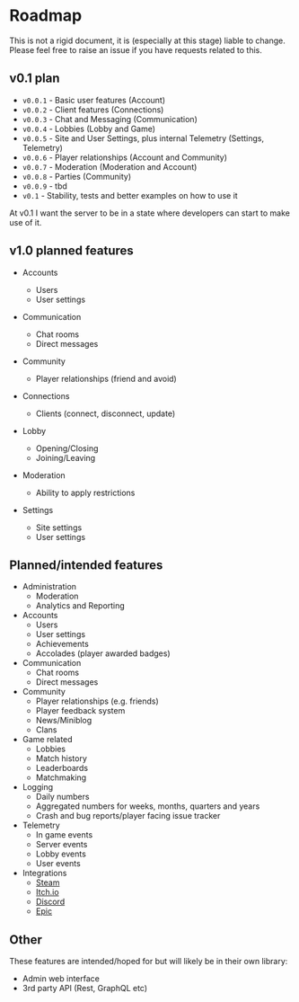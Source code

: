# Roadmap
This is not a rigid document, it is (especially at this stage) liable to change. Please feel free to raise an issue if you have requests related to this.

## v0.1 plan
* `v0.0.1` - Basic user features (Account)
* `v0.0.2` - Client features (Connections)
* `v0.0.3` - Chat and Messaging (Communication)
* `v0.0.4` - Lobbies (Lobby and Game)
* `v0.0.5` - Site and User Settings, plus internal Telemetry (Settings, Telemetry)
* `v0.0.6` - Player relationships (Account and Community)
* `v0.0.7` - Moderation (Moderation and Account)
* `v0.0.8` - Parties (Community)
* `v0.0.9` - tbd
* `v0.1` - Stability, tests and better examples on how to use it

At v0.1 I want the server to be in a state where developers can start to make use of it.

## v1.0 planned features
- Accounts
  - Users
  - User settings

- Communication
  - Chat rooms
  - Direct messages

- Community
  - Player relationships (friend and avoid)

- Connections
  - Clients (connect, disconnect, update)

- Lobby
  - Opening/Closing
  - Joining/Leaving

- Moderation
  - Ability to apply restrictions

- Settings
  - Site settings
  - User settings

## Planned/intended features
- Administration
  - Moderation
  - Analytics and Reporting
- Accounts
  - Users
  - User settings
  - Achievements
  - Accolades (player awarded badges)
- Communication
  - Chat rooms
  - Direct messages
- Community
  - Player relationships (e.g. friends)
  - Player feedback system
  - News/Miniblog
  - Clans
- Game related
  - Lobbies
  - Match history
  - Leaderboards
  - Matchmaking
- Logging
  - Daily numbers
  - Aggregated numbers for weeks, months, quarters and years
  - Crash and bug reports/player facing issue tracker
- Telemetry
  - In game events
  - Server events
  - Lobby events
  - User events
- Integrations
  - [Steam](https://partner.steamgames.com/doc/webapi_overview)
  - [Itch.io](https://itch.io/docs/api/serverside)
  - [Discord](https://hex.pm/packages/nostrum)
  - [Epic](https://dev.epicgames.com/docs/web-api-ref)

## Other
These features are intended/hoped for but will likely be in their own library:
- Admin web interface
- 3rd party API (Rest, GraphQL etc)
